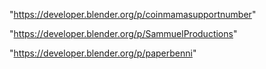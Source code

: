 "https://developer.blender.org/p/coinmamasupportnumber"

"https://developer.blender.org/p/SammuelProductions"

"https://developer.blender.org/p/paperbenni"

 
